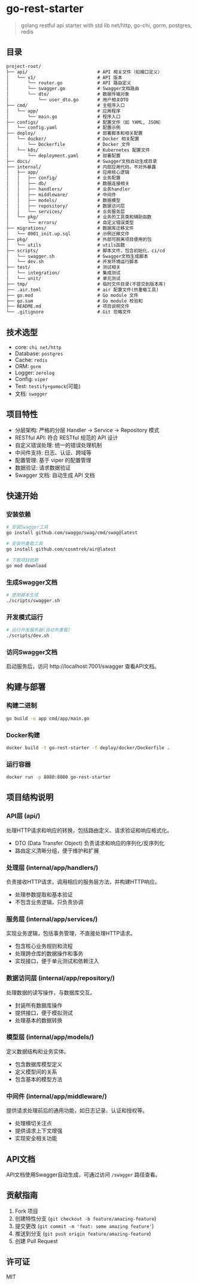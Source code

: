 # go-rest-starter

> golang restful api starter with std lib net/http, go-chi, gorm, postgres, redis

## 目录

```md
project-root/
├── api/                          # API 相关文件（如接口定义）
│   └── v1/                       # API 版本
│       └── router.go             # API 路由定义
│       └── swagger.go            # Swagger文档路由
│       └── dto/                  # 数据传输对象
│           └── user_dto.go       # 用户相关DTO
├── cmd/                          # 主程序入口
│   └── app/                      # 应用程序
│       └── main.go               # 程序入口
├── configs/                      # 配置文件（如 YAML, JSON）
│   └── config.yaml               # 配置示例
├── deploy/                       # 部署脚本和相关配置
│   └── docker/                   # Docker 相关配置
│       └── Dockerfile            # Docker 文件
│   └── k8s/                      # Kubernetes 配置文件
│       └── deployment.yaml       # 部署配置
├── docs/                         # Swagger文档自动生成目录
├── internal/                     # 内部应用代码，不对外暴露
│   ├── app/                      # 应用核心逻辑
│   │   ├── config/               # 业务配置
│   │   ├── db/                   # 数据连接相关
│   │   ├── handlers/             # 业务handler
│   │   ├── middleware/           # 中间件
│   │   ├── models/               # 数据模型
│   │   ├── repository/           # 数据访问层
│   │   └── services/             # 业务服务层
│   └── pkg/                      # 业务的工具类和辅助函数
│       └── errors/               # 自定义错误类型
├── migrations/                   # 数据库迁移文件
│   └── 0001_init.up.sql          # 示例迁移文件
├── pkg/                          # 外部可脱离项目使用的包
│   └── utils                     # utils函数
├── scripts/                      # 脚本文件，包含初始化，ci/cd
│   └── swagger.sh                # Swagger文档生成脚本
│   └── dev.sh                    # 开发环境运行脚本
├── test/                         # 测试相关
│   └── integration/              # 集成测试
│   └── unit/                     # 单元测试
├── tmp/                          # 临时文件目录(不提交到版本库)
├── .air.toml                     # air 配置文件(热重载工具)
├── go.mod                        # Go module 文件
├── go.sum                        # Go module 校验和
├── README.md                     # 项目说明文件
└── .gitignore                    # Git 忽略文件

```

## 技术选型

- core: `chi net/http`
- Database: `postgres`
- Cache: `redis`
- ORM: `gorm`
- Logger: `zerolog`
- Config: `viper`
- Test: `testify+gomock`(可能)
- 文档: `swagger`

## 项目特性

- 分层架构: 严格的分层 Handler -> Service -> Repository 模式
- RESTful API: 符合 RESTful 规范的 API 设计
- 自定义错误处理: 统一的错误处理机制
- 中间件支持: 日志、认证、跨域等
- 配置管理: 基于 viper 的配置管理
- 数据验证: 请求数据验证
- Swagger 文档: 自动生成 API 文档

## 快速开始

### 安装依赖

```bash
# 安装Swagger工具
go install github.com/swaggo/swag/cmd/swag@latest

# 安装热重载工具
go install github.com/cosmtrek/air@latest

# 下载项目依赖
go mod download
```

### 生成Swagger文档

```bash
# 使用脚本生成
./scripts/swagger.sh
```

### 开发模式运行

```bash
# 运行开发服务器(自动热重载)
./scripts/dev.sh
```

### 访问Swagger文档

启动服务后，访问 http://localhost:7001/swagger 查看API文档。

## 构建与部署

### 构建二进制

```bash
go build -o app cmd/app/main.go
```

### Docker构建

```bash
docker build -t go-rest-starter -f deploy/docker/Dockerfile .
```

### 运行容器

```bash
docker run -p 8080:8080 go-rest-starter
```

## 项目结构说明

### API层 (api/)

处理HTTP请求和响应的转换，包括路由定义、请求验证和响应格式化。

- DTO (Data Transfer Object) 负责请求和响应的序列化/反序列化
- 路由定义清晰分组，便于维护和扩展

### 处理层 (internal/app/handlers/)

负责接收HTTP请求，调用相应的服务层方法，并构建HTTP响应。

- 处理参数提取和基本验证
- 不包含业务逻辑，只负责协调

### 服务层 (internal/app/services/)

实现业务逻辑，包括事务管理，不直接处理HTTP请求。

- 包含核心业务规则和流程
- 处理跨仓库的数据操作和事务
- 实现接口，便于单元测试和依赖注入

### 数据访问层 (internal/app/repository/)

处理数据的读写操作，与数据库交互。

- 封装所有数据库操作
- 提供接口，便于模拟测试
- 处理基本的数据转换

### 模型层 (internal/app/models/)

定义数据结构和业务实体。

- 包含数据库模型定义
- 定义模型间的关系
- 包含基本的模型方法

### 中间件 (internal/app/middleware/)

提供请求处理前后的通用功能，如日志记录、认证和授权等。

- 处理横切关注点
- 提供请求上下文增强
- 实现安全相关功能

## API文档

API文档使用Swagger自动生成，可通过访问 `/swagger` 路径查看。

## 贡献指南

1. Fork 项目
2. 创建特性分支 (`git checkout -b feature/amazing-feature`)
3. 提交更改 (`git commit -m 'feat: some amazing feature'`)
4. 推送到分支 (`git push origin feature/amazing-feature`)
5. 创建 Pull Request

## 许可证

MIT
